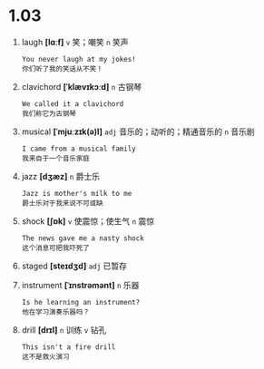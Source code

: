 # 1.03

1. laugh **[lɑːf]** `v` 笑；嘲笑 `n` 笑声

   ```
   You never laugh at my jokes!
   你们听了我的笑话从不笑！
   ```

2. clavichord **[ˈklævɪkɔːd]** `n` 古钢琴

   ```
   We called it a clavichord
   我们称它为古钢琴
   ```

3. musical **[ˈmjuːzɪk(ə)l]** `adj` 音乐的；动听的；精通音乐的 `n` 音乐剧

   ```
   I came from a musical family
   我来自于一个音乐家庭
   ```

4. jazz **[dʒæz]** `n` 爵士乐

   ```
   Jazz is mother's milk to me
   爵士乐对于我来说不可或缺
   ```

5. shock **[ʃɒk]** `v` 使震惊；使生气 `n` 震惊

   ```
   The news gave me a nasty shock
   这个消息可把我吓死了
   ```

6. staged **[steɪdʒd]** `adj` 已暂存

7. instrument **[ˈɪnstrəmənt]** `n` 乐器

   ```
   Is he learning an instrument?
   他在学习演奏乐器吗？
   ```

8. drill **[drɪl]** `n` 训练 `v` 钻孔
   ```
   This isn't a fire drill
   这不是救火演习
   ```
